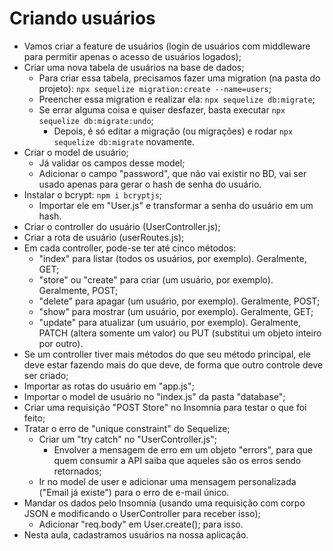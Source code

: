 # Criando usuários

- Vamos criar a feature de usuários (login de usuários com middleware para permitir apenas o acesso de usuários logados);
- Criar uma nova tabela de usuários na base de dados;
  - Para criar essa tabela, precisamos fazer uma migration (na pasta do projeto): `npx sequelize migration:create --name=users`;
  - Preencher essa migration e realizar ela: `npx sequelize db:migrate`;
  - Se errar alguma coisa e quiser desfazer, basta executar `npx sequelize db:migrate:undo`;
    - Depois, é só editar a migração (ou migrações) e rodar `npx sequelize db:migrate` novamente.
- Criar o model de usuário;
  - Já validar os campos desse model;
  - Adicionar o campo "password", que não vai existir no BD, vai ser usado apenas para gerar o hash de senha do usuário.
- Instalar o bcrypt: `npm i bcryptjs`;
  - Importar ele em "User.js" e transformar a senha do usuário em um hash.
- Criar o controller do usuário (UserController.js);
- Criar a rota de usuário (userRoutes.js);
- Em cada controller, pode-se ter até cinco métodos:
  - "index" para listar (todos os usuários, por exemplo). Geralmente, GET;
  - "store" ou "create" para criar (um usuário, por exemplo). Geralmente, POST;
  - "delete" para apagar (um usuário, por exemplo). Geralmente, POST;
  - "show" para mostrar (um usuário, por exemplo). Geralmente, GET;
  - "update" para atualizar (um usuário, por exemplo). Geralmente, PATCH (altera somente um valor) ou PUT (substitui um objeto inteiro por outro).
- Se um controller tiver mais métodos do que seu método principal, ele deve estar fazendo mais do que deve, de forma que outro controle deve ser criado;
- Importar as rotas do usuário em "app.js";
- Importar o model de usuário no "index.js" da pasta "database";
- Criar uma requisição "POST Store" no Insomnia para testar o que foi feito;
- Tratar o erro de "unique constraint" do Sequelize;
  - Criar um "try catch" no "UserController.js";
    - Envolver a mensagem de erro em um objeto "errors", para que quem consumir a API saiba que aqueles são os erros sendo retornados;
  - Ir no model de user e adicionar uma mensagem personalizada ("Email já existe") para o erro de e-mail único.
- Mandar os dados pelo Insomnia (usando uma requisição com corpo JSON e modificando o UserController para receber isso);
  - Adicionar "req.body" em User.create(); para isso.
- Nesta aula, cadastramos usuários na nossa aplicação.
